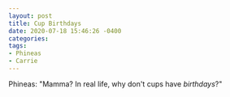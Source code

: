 ```yaml
---
layout: post
title: Cup Birthdays
date: 2020-07-18 15:46:26 -0400
categories:
tags:
- Phineas
- Carrie
---
```


Phineas: "Mamma? In real life, why don't cups have _birthdays_?"


